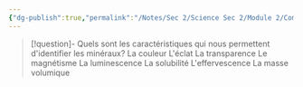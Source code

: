 ```yaml
---
{"dg-publish":true,"permalink":"/Notes/Sec 2/Science Sec 2/Module 2/Comment identifier les minéraux/"}
---
```



>[!question]- Quels sont les caractéristiques qui nous permettent d'identifier les minéraux?
>La couleur
>L'éclat
>La transparence
>Le magnétisme
>La luminescence
>La solubilité
>L'effervescence
>La masse volumique

